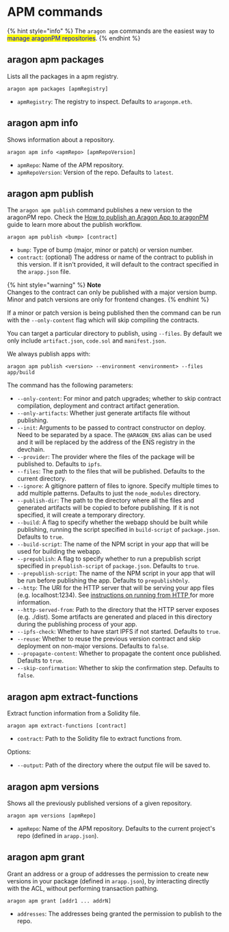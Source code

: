 # APM commands

{% hint style="info" %}
The `aragon apm` commands are the easiest way to <mark style="color:blue;">manage aragonPM repositories</mark>.
{% endhint %}

## aragon apm packages <a href="#aragon-apm-packages" id="aragon-apm-packages"></a>

Lists all the packages in a apm registry.

```
aragon apm packages [apmRegistry]
```

* `apmRegistry`: The registry to inspect. Defaults to `aragonpm.eth`.

## aragon apm info <a href="#aragon-apm-info" id="aragon-apm-info"></a>

Shows information about a repository.

```
aragon apm info <apmRepo> [apmRepoVersion]
```

* `apmRepo`: Name of the APM repository.
* `apmRepoVersion`: Version of the repo. Defaults to `latest`.

## aragon apm publish <a href="#aragon-apm-publish" id="aragon-apm-publish"></a>

The `aragon apm publish` command publishes a new version to the aragonPM repo. Check the [How to publish an Aragon App to aragonPM](../guides/publish-to-aragonpm.md) guide to learn more about the publish workflow.

```
aragon apm publish <bump> [contract]
```

* `bump`: Type of bump (major, minor or patch) or version number.
* `contract`: (optional) The address or name of the contract to publish in this version. If it isn't provided, it will default to the contract specified in the `arapp.json` file.

{% hint style="warning" %}
**Note**\
Changes to the contract can only be published with a major version bump. Minor and patch versions are only for frontend changes.
{% endhint %}

If a minor or patch version is being published then the command can be run with the `--only-content` flag which will skip compiling the contracts.

You can target a particular directory to publish, using `--files`. By default we only include `artifact.json`, `code.sol` and `manifest.json`.

We always publish apps with:

```
aragon apm publish <version> --environment <environment> --files app/build
```

The command has the following parameters:

* `--only-content`: For minor and patch upgrades; whether to skip contract compilation, deployment and contract artifact generation.
* `--only-artifacts`: Whether just generate artifacts file without publishing.
* `--init`: Arguments to be passed to contract constructor on deploy. Need to be separated by a space. The `@ARAGON_ENS` alias can be used and it will be replaced by the address of the ENS registry in the devchain.
* `--provider`: The provider where the files of the package will be published to. Defaults to `ipfs`.
* `--files`: The path to the files that will be published. Defaults to the current directory.
* `--ignore`: A gitignore pattern of files to ignore. Specify multiple times to add multiple patterns. Defaults to just the `node_modules` directory.
* `--publish-dir`: The path to the directory where all the files and generated artifacts will be copied to before publishing. If it is not specified, it will create a temporary directory.
* `--build`: A flag to specify whether the webapp should be built while publishing, running the script specified in `build-script` of `package.json`. Defaults to `true`.
* `--build-script`: The name of the NPM script in your app that will be used for building the webapp.
* `--prepublish`: A flag to specify whether to run a prepublish script specified in `prepublish-script` of `package.json`. Defaults to `true`.
* `--prepublish-script`: The name of the NPM script in your app that will be run before publishing the app. Defaults to `prepublishOnly`.
* `--http`: The URI for the HTTP server that will be serving your app files (e.g. localhost:1234). See [instructions on running from HTTP ](apm-commands.md)for more information.
* `--http-served-from`: Path to the directory that the HTTP server exposes (e.g. ./dist). Some artifacts are generated and placed in this directory during the publishing process of your app.
* `--ipfs-check`: Whether to have start IPFS if not started. Defaults to `true`.
* `--reuse`: Whether to reuse the previous version contract and skip deployment on non-major versions. Defaults to `false`.
* `--propagate-content`: Whether to propagate the content once published. Defaults to `true`.
* `--skip-confirmation`: Whether to skip the confirmation step. Defaults to `false`.

## aragon apm extract-functions <a href="#aragon-apm-extract-functions" id="aragon-apm-extract-functions"></a>

Extract function information from a Solidity file.

```
aragon apm extract-functions [contract]
```

* `contract`: Path to the Solidity file to extract functions from.

Options:

* `--output`: Path of the directory where the output file will be saved to.

## aragon apm versions <a href="#aragon-apm-versions" id="aragon-apm-versions"></a>

Shows all the previously published versions of a given repository.

```
aragon apm versions [apmRepo]
```

* `apmRepo`: Name of the APM repository. Defaults to the current project's repo (defined in `arapp.json`).

## aragon apm grant <a href="#aragon-apm-grant" id="aragon-apm-grant"></a>

Grant an address or a group of addresses the permission to create new versions in your package (defined in `arapp.json`), by interacting directly with the ACL, without performing transaction pathing.

```
aragon apm grant [addr1 ... addrN]
```

* `addresses`: The addresses being granted the permission to publish to the repo.

